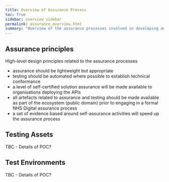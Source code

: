 ```yaml
---
title: Overview of Assurance Process
toc: True
sidebar: overview_sidebar
permalink: assurance_overview.html
summary: "Overview of the assurance processes involved in developing and deploying a solution"
---
```


## Assurance principles 
High-level design principles related to the assurance processes 
* assurance should be lightweight but appropriate 
* testing should be automated where possible to establish technical conformance 
* a level of self-certified solution assurance will be made available to organisations deploying the APIs 
* all artefacts related to assurance and testing should be made available as part of the ecosystem (public domain) prior to engaging in a formal NHS Digital assurance process 
* a set of evidence based around self-assurance activities will speed up the assurance process 

## Testing Assets 
TBC - Details of POC? 

## Test Environments 
TBC - Details of POC?
